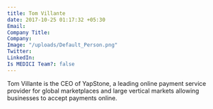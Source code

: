 ```yaml
---
title: Tom Villante
date: 2017-10-25 01:17:32 +05:30
Email: 
Company Title: 
Company: 
Image: "/uploads/Default_Person.png"
Twitter: 
LinkedIn: 
Is MEDICI Team?: false
---
```


Tom Villante is the CEO of YapStone, a leading online payment service provider for global marketplaces and large vertical markets allowing businesses to accept payments online.